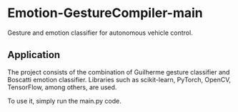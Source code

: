 # Emotion-GestureCompiler-main
 Gesture and emotion classifier for autonomous vehicle control.

## Application
The project consists of the combination of Guilherme gesture classifier and Boscatti emotion classifier. Libraries such as scikit-learn, PyTorch, OpenCV, TensorFlow, among others, are used.

To use it, simply run the main.py code.
